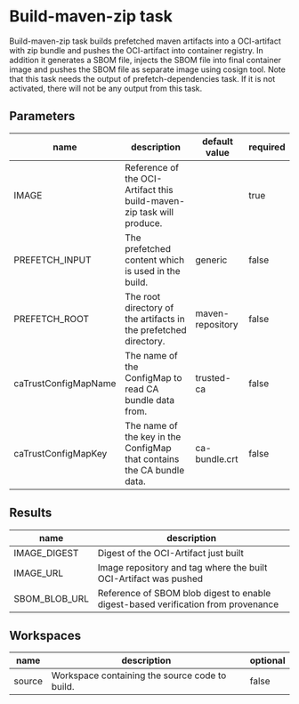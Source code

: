 # Build-maven-zip task

Build-maven-zip task builds prefetched maven artifacts into a OCI-artifact with zip bundle  and pushes the OCI-artifact into container registry.
In addition it generates a SBOM file, injects the SBOM file into final container image and pushes the SBOM file as separate image using cosign tool.
Note that this task needs the output of prefetch-dependencies task. If it is not activated, there will not be any output from this task.

## Parameters

| name                 | description                                                            | default value    | required |
| -------------------- | ---------------------------------------------------------------------- | ---------------- | -------- |
| IMAGE                | Reference of the OCI-Artifact this build-maven-zip task will produce.  |                  | true     |
| PREFETCH_INPUT       | The prefetched content which is used in the build.                     | generic          | false    |
| PREFETCH_ROOT        | The root directory of the artifacts in the prefetched directory.       | maven-repository | false    |
| caTrustConfigMapName | The name of the ConfigMap to read CA bundle data from.                 | trusted-ca       | false    |
| caTrustConfigMapKey  | The name of the key in the ConfigMap that contains the CA bundle data. | ca-bundle.crt    | false    |

## Results

| name          | description                                                                       |
| ------------- | --------------------------------------------------------------------------------- |
| IMAGE_DIGEST  | Digest of the OCI-Artifact just built                                             |
| IMAGE_URL     | Image repository and tag where the built OCI-Artifact was pushed                  |
| SBOM_BLOB_URL | Reference of SBOM blob digest to enable digest-based verification from provenance |

## Workspaces

| name   | description                                    | optional |
| ------ | ---------------------------------------------- | -------- |
| source | Workspace containing the source code to build. | false    |
